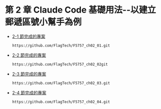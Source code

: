 # 第 2 章 Claude Code 基礎用法--以建立郵遞區號小幫手為例

- [2-1 節完成的專案](https://github.com/FlagTech/F5757_ch02_01)

    ```
    https://github.com/FlagTech/F5757_ch02_01.git
    ```
- [2-2 節完成的專案](https://github.com/FlagTech/F5757_ch02_02)

    ```
    https://github.com/FlagTech/F5757_ch02_02git
    ```
- [2-3 節完成的專案](https://github.com/FlagTech/F5757_ch02_03)

    ```
    https://github.com/FlagTech/F5757_ch02_03.git
    ```

- [2-4 節完成的專案](https://github.com/FlagTech/F5757_ch02_04)

    ```
    https://github.com/FlagTech/F5757_ch02_04.git
    ```
